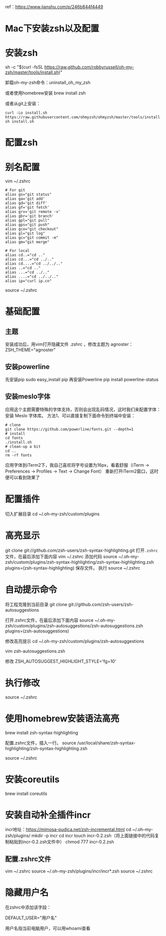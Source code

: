 ref：https://www.jianshu.com/p/246b844f4449

# Mac下安装zsh以及配置

# 安装zsh
sh -c "$(curl -fsSL https://raw.github.com/robbyrussell/oh-my-zsh/master/tools/install.sh)"

卸载oh-my-zsh命令：uninstall_oh_my_zsh

或者使用homebrew安装
brew install zsh

或者从git上安装：
```
curl -Lo install.sh https://raw.githubusercontent.com/ohmyzsh/ohmyzsh/master/tools/install.sh
sh install.sh
```


# 配置zsh

# 别名配置
vim ~/.zshrc
```
# For git
alias gs="git status"
alias ga='git add'
alias gd='git diff'
alias gf='git fetch'
alias grv='git remote -v'
alias gbr='git branch'
alias gpl="git pull"
alias gps="git push"
alias gco="git checkout"
alias gl="git log"
alias gc="git commit -m"
alias gm="git merge"

# For local
alias cd..="cd .."
alias cd...="cd ../.."
alias cd....="cd ../../.."
alias ..="cd .."
alias ...="cd ../.."
alias ....="cd ../../.."
alias ip="curl ip.cn"
```
source ~/.zshrc

# 基础配置
## 主题
安装成功后，用vim打开隐藏文件 .zshrc ，修改主题为 agnoster：
ZSH_THEME="agnoster"

## 安装powerline
先安装pip
sudo easy_install pip
再安装Powerline
pip install powerline-status

## 安装meslo字体
应用这个主题需要特殊的字体支持，否则会出现乱码情况，这时我们来配置字体：
安装 Meslo 字体库。
方法1、可以直接复制下面命令到终端中安装：
```
# clone
git clone https://github.com/powerline/fonts.git --depth=1
# install
cd fonts
./install.sh
# clean-up a bit
cd ..
rm -rf fonts
```
应用字体到iTerm2下，我自己喜欢将字号设置为16px，看着舒服（iTerm -> Preferences -> Profiles -> Text -> Change Font）
重新打开iTerm2窗口，这时便可以看到效果了

# 配置插件
切入扩展目录
cd ~/.oh-my-zsh/custom/plugins

# 高亮显示
git clone git://github.com/zsh-users/zsh-syntax-highlighting.git
打开`.zshrc`文件，在最后添加下面内容
vim  ~/.zshrc
添加代码
source ~/.oh-my-zsh/custom/plugins/zsh-syntax-highlighting/zsh-syntax-highlighting.zsh
plugins=(zsh-syntax-highlighting)
保存文件。
执行
source ~/.zshrc

# 自动提示命令
将工程克隆到当前目录
git clone git://github.com/zsh-users/zsh-autosuggestions

打开.zshrc文件，在最后添加下面内容
source ~/.oh-my-zsh/custom/plugins/zsh-autosuggestions/zsh-autosuggestions.zsh
plugins=(zsh-autosuggestions)

修改高亮提示
cd ~/.oh-my-zsh/custom/plugins/zsh-autosuggestions

vim zsh-autosuggestions.zsh 

修改 ZSH_AUTOSUGGEST_HIGHLIGHT_STYLE='fg=10' 

# 执行修改
source ~/.zshrc


# 使用homebrew安装语法高亮
brew install zsh-syntax-highlighting

配置.zshrc文件，插入一行。
source /usr/local/share/zsh-syntax-highlighting/zsh-syntax-highlighting.zsh

source ~/.zshrc


# 安装coreutils
brew install coreutils

# 安装自动补全插件incr
incr地址：https://mimosa-pudica.net/zsh-incremental.html
cd ~/.oh-my-zsh/plugins/
mkdir -p incr
cd incr
touch incr-0.2.zsh（将上面链接中的代码复制粘贴到incr-0.2.zsh文件中）
chmod 777 incr-0.2.zsh

## 配置.zshrc文件
 vim ~/.zshrc
 source ~/.oh-my-zsh/plugins/incr/incr*.zsh
 source ~/.zshrc 
 
# 隐藏用户名
在zshrc中添加该字段：

DEFAULT_USER="用户名"

用户名指当前电脑用户，可以用whoami查看





